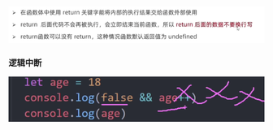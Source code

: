 ![image-20240316090315176](https://raw.githubusercontent.com/iooiAsrr/picture/main/Typora/202403160903276.png)

### 逻辑中断

![image-20240316091219853](https://raw.githubusercontent.com/iooiAsrr/picture/main/Typora/202403160912889.png)
